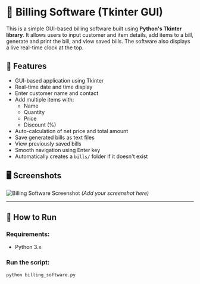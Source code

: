 
# 🧾 Billing Software (Tkinter GUI)

This is a simple GUI-based billing software built using **Python's Tkinter library**. It allows users to input customer and item details, add items to a bill, generate and print the bill, and view saved bills. The software also displays a live real-time clock at the top.

## 🚀 Features

- GUI-based application using Tkinter
- Real-time date and time display
- Enter customer name and contact
- Add multiple items with:
  - Name
  - Quantity
  - Price
  - Discount (%)
- Auto-calculation of net price and total amount
- Save generated bills as text files
- View previously saved bills
- Smooth navigation using Enter key
- Automatically creates a `bills/` folder if it doesn't exist

## 🖥️ Screenshots

![Billing Software Screenshot](screenshot.png) *(Add your screenshot here)*

---

## 🔧 How to Run

### Requirements:
- Python 3.x

### Run the script:

```bash
python billing_software.py
